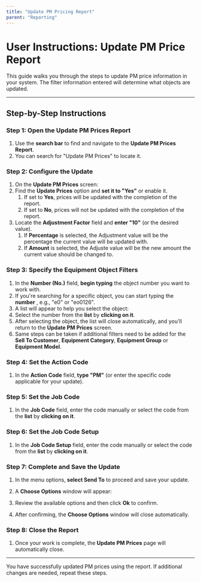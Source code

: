 ```yaml
---
title: "Update PM Pricing Report"
parent: "Reporting"
---
```



# User Instructions: Update PM Price Report

This guide walks you through the steps to update PM price information in your
system. The filter information entered will determine what objects are updated.

* * *

## Step-by-Step Instructions

### Step 1: Open the Update PM Prices Report

  1. Use the **search bar** to find and navigate to the **Update PM Prices Report**. 
  2. You can search for "Update PM Prices" to locate it. 

### Step 2: Configure the Update

  1. On the **Update PM Prices** screen:
  2. Find the **Update Prices** option and **set it to "Yes"** or enable it. 
     1. If set to **Yes**, prices will be updated with the completion of the report.
     2. If set to **No**, prices will not be updated with the completion of the report.
  3. Locate the **Adjustment Factor** field and **enter "10"** (or the desired value).
     1. If **Percentage** is selected, the Adjustment value will be the percentage the current value will be updated with.
     2. If **Amount** is selected, the Adjuste value will be the new amount the current value should be changed to. 

### Step 3: Specify the Equipment Object Filters

  1. In the **Number (No.)** field, **begin typing** the object number you want to work with. 
  2. If you're searching for a specific object, you can start typing the **number** , e.g., "e0" or "eo0126". 
  3. A list will appear to help you select the object:
  4. Select the number from the **list** by **clicking on it**. 
  5. After selecting the object, the list will close automatically, and you'll return to the **Update PM Prices** screen.
  6. Same steps can be taken if additional filters need to be added for the **Sell To Customer**, **Equipment Category**, **Equipment Group** or **Equipment Model**.

### Step 4: Set the Action Code

  1. In the **Action Code** field, **type "PM"** (or enter the specific code applicable for your update).
      
### Step 5: Set the Job Code

  1. In the **Job Code** field, enter the code manually or select the code from the **list** by **clicking on it**.

### Step 6: Set the Job Code Setup

  1. In the **Job Code Setup** field, enter the code manually or select the code from the **list** by **clicking on it**.

### Step 7: Complete and Save the Update

  1. In the menu options, **select Send To** to proceed and save your update. 

  2. A **Choose Options** window will appear:

  3. Review the available options and then click **Ok** to confirm. 

  4. After confirming, the **Choose Options** window will close automatically.

### Step 8: Close the Report

  1. Once your work is complete, the **Update PM Prices** page will automatically close.

* * *

You have successfully updated PM prices using the report. If additional
changes are needed, repeat these steps.

